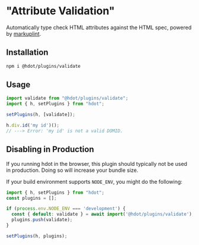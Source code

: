# "Attribute Validation"

Automatically type check HTML attributes against the HTML spec, powered by [markuplint](https://github.com/markuplint/markuplint).

## Installation
```bash
npm i @hdot/plugins/validate
```

## Usage

```js
import validate from "@hdot/plugins/validate";
import { h, setPlugins } from "hdot";

setPlugins(h, [validate]);

h.div.id('my id')();
// ---> Error: 'my id' is not a valid DOMID.

```

## Disabling in Production

If you running hdot in the browser, this plugin should typically not be used in production. Doing so will increase your bundle size. 

If your build environment supports `NODE_ENV`, you might do the following:

```js
import { h, setPlugins } from "hdot";
const plugins = [];

if (process.env.NODE_ENV === 'development') {
  const { default: validate } = await import('@hdot/plugins/validate');
  plugins.push(validate);
}

setPlugins(h, plugins);
```